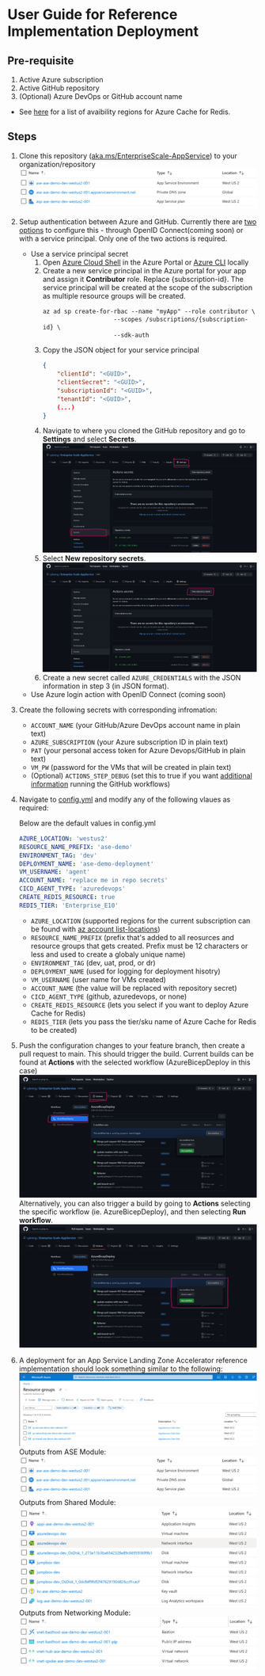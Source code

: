 # User Guide for Reference Implementation Deployment

## Pre-requisite


1. Active Azure subscription
2. Active GitHub repository
3. (Optional) Azure DevOps or GitHub account name

- See [here](https://azure.microsoft.com/en-us/explore/global-infrastructure/products-by-region/?products=redis-cache&regions=all) for a list of avaibility regions for Azure Cache for Redis.

## Steps
1. Clone this repository ([aka.ms/EnterpriseScale-AppService](https://aka.ms/EnterpriseScale-AppService)) to your organization/repository
   ![Clone Repo](/reference-implementations/LOB-ILB-ASEv3/bicep/Images/ASE.png)
2. Setup authentication between Azure and GitHub. Currently there are [two options](https://docs.microsoft.com/en-us/azure/developer/github/connect-from-azure?tabs=azure-portal%2Cwindows) to configure this - through OpenID Connect(coming soon) or with a service principal. Only one of the two actions is required.  
   - Use a service principal secret
        1. Open [Azure Cloud Shell](https://docs.microsoft.com/en-us/azure/cloud-shell/overview) in the Azure Portal or [Azure CLI](https://docs.microsoft.com/en-us/cli/azure/install-azure-cli) locally
        2. Create a new service principal in the Azure portal for your app and assign it **Contributor** role. Replace {subscription-id}. The service principal will be created at the scope of the subscription as multiple resource groups will be created.
            ```
            az ad sp create-for-rbac --name "myApp" --role contributor \
                                --scopes /subscriptions/{subscription-id} \
                                --sdk-auth
            ```
        3. Copy the JSON object for your service principal
            ```json
            {
                "clientId": "<GUID>",
                "clientSecret": "<GUID>",
                "subscriptionId": "<GUID>",
                "tenantId": "<GUID>",
                (...)
            }
            ```
        4. Navigate to where you cloned the GitHub repository and go to **Settings** and select **Secrets**.
            ![Secrets](/reference-implementations/LOB-ILB-ASEv3/bicep/Images/Secrets.png)
        5. Select **New repository secrets**.
            ![New Secrets](/reference-implementations/LOB-ILB-ASEv3/bicep/Images/NewSecrets.png)
        6. Create a new secret called `AZURE_CREDENTIALS` with the JSON information in step 3 (in JSON format).
   - Use Azure login action with OpenID Connect (coming soon)
3. Create the following secrets with corresponding infromation:
   - `ACCOUNT_NAME` (your GitHub/Azure DevOps account name in plain text)
   - `AZURE_SUBSCRIPTION` (your Azure subscription ID in plain text)
   - `PAT` (your personal access token for Azure Devops/GitHub in plain text)
   - `VM_PW` (password for the VMs that will be created in plain text)
   - (Optional) `ACTIONS_STEP_DEBUG` (set this to true if you want [additional information](https://docs.github.com/en/actions/monitoring-and-troubleshooting-workflows/enabling-debug-logging) running the GitHub workflows)


4. Navigate to [config.yml](/reference-implementations/LOB-ILB-ASEv3/bicep/config.yml) and modify any of the following vlaues as required:
    
    Below are the default values in config.yml
    
    ```yaml
    AZURE_LOCATION: 'westus2'
    RESOURCE_NAME_PREFIX: 'ase-demo'
    ENVIRONMENT_TAG: 'dev'
    DEPLOYMENT_NAME: 'ase-demo-deployment'
    VM_USERNAME: 'agent'
    ACCOUNT_NAME: 'replace me in repo secrets'
    CICD_AGENT_TYPE: 'azuredevops'
    CREATE_REDIS_RESOURCE: true
    REDIS_TIER: 'Enterprise_E10'
    ```

   - `AZURE_LOCATION` (supported regions for the current subscription can be found with [az account list-locations](https://docs.microsoft.com/en-us/cli/azure/account?view=azure-cli-latest#az_account_list_locations))
   - `RESOURCE_NAME_PREFIX` (prefix that's added to all reosurces and resource groups that gets created. Prefix must be 12 characters or less and used to create a globaly unique name)
   - `ENVIRONMENT_TAG` (dev, uat, prod, or dr)
   - `DEPLOYMENT_NAME` (used for logging for deployment hisotry)
   - `VM_USERNAME` (user name for VMs created)
   - `ACCOUNT_NAME` (the value will be replaced with repository secret)
   - `CICD_AGENT_TYPE` (github, azuredevops, or none)
   - `CREATE_REDIS_RESOURCE` (lets you select if you want to deploy Azure Cache for Redis)
   - `REDIS_TIER` (lets you pass the tier/sku name of Azure Cache for Redis to be created)
5. Push the configuration changes to your feature branch, then create a pull request to main. This should trigger the build. Current builds can be found at **Actions** with the selected workflow (AzureBicepDeploy in this case)
   ![AzureBicepDeploy](/reference-implementations/LOB-ILB-ASEv3/bicep/Images/AzureBicepDeploy.png)
   Alternatively, you can also trigger a build by going to **Actions** selecting the specific workflow (ie. AzureBicepDeploy), and then selecting **Run workflow**.
   ![WorkflowDispatch](/reference-implementations/LOB-ILB-ASEv3/bicep/Images/WorkFlowDispatch.png)
6. A deployment for an App Service Landing Zone Accelerator reference implementation should look something similar to the following:
   ![Resource Groups](/reference-implementations/LOB-ILB-ASEv3/bicep/Images/ResourceGroups.png)
   Outputs from ASE Module:
   ![ASE](/reference-implementations/LOB-ILB-ASEv3/bicep/Images/ASE.png)
   Outputs from Shared Module:
   ![Shared](/reference-implementations/LOB-ILB-ASEv3/bicep/Images/Shared.png)
   Outputs from Networking Module:
   ![Networking](/reference-implementations/LOB-ILB-ASEv3/bicep/Images/Networking.png)